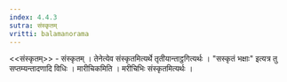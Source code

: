 ```yaml
---
index: 4.4.3
sutra: संस्कृतम्
vritti: balamanorama
---
```


<<संस्कृतम्>> - संस्कृतम् । तेनेत्येव संस्कृतमित्यर्थे तृतीयान्ताट्ठगित्यर्थः । "सस्कृतं भक्षाः" इत्यत्र तु सप्तम्यन्तादणादि विधिः । मारीचिकमिति । मरीचिभिः संस्कृतमित्यर्थः । 